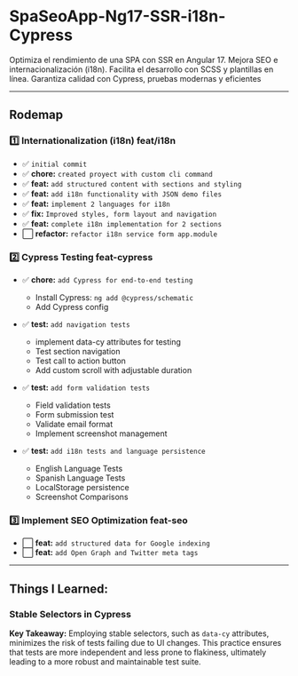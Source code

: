 # SpaSeoApp-Ng17-SSR-i18n-Cypress

Optimiza el rendimiento de una SPA con SSR en Angular 17. Mejora SEO e internacionalización (i18n). Facilita el desarrollo con SCSS y plantillas en línea. Garantiza calidad con Cypress, pruebas modernas y eficientes

---

## Rodemap

### 1️⃣ Internationalization (i18n) feat/i18n

- ✅ `initial commit`
- ✅ **chore:** `created proyect with custom cli command`
- ✅ **feat:** `add structured content with sections and styling`
- ✅ **feat:** `add i18n functionality with JSON demo files`
- ✅ **feat:** `implement 2 languages for i18n`
- ✅ **fix:** `Improved styles, form layout and navigation`
- ✅ **feat:** `complete i18n implementation for 2 sections`
- ⬜️ **refactor:** `refactor i18n service form app.module`

### 2️⃣ Cypress Testing feat-cypress

- ✅ **chore:** `add Cypress for end-to-end testing`
  - Install Cypress: `ng add @cypress/schematic`
  - Add Cypress config
- ✅ **test:** `add navigation tests`
  - implement data-cy attributes for testing
  - Test section navigation
  - Test call to action button
  - Add custom scroll with adjustable duration 

- ✅ **test:** `add form validation tests`
  - Field validation tests
  - Form submission test
  - Validate email format
  - Implement screenshot management

- ✅ **test:** `add i18n tests and language persistence`
  - English Language Tests
  - Spanish Language Tests
  - LocalStorage persistence  
  - Screenshot Comparisons

### 3️⃣ Implement SEO Optimization feat-seo

- ⬜️ **feat:** `add structured data for Google indexing`
- ⬜️ **feat:** `add Open Graph and Twitter meta tags`

---

## Things I Learned: 

### Stable Selectors in Cypress

**Key Takeaway:** Employing stable selectors, such as `data-cy` attributes, minimizes the risk of tests failing due to UI changes. This practice ensures that tests are more independent and less prone to flakiness, ultimately leading to a more robust and maintainable test suite.

<!--
### Things I Learned: Stable Selectors in Cypress


## 3 Implement SEO Optimization feat/seo
- ✅ `feat: implement SSR for improved SEO performance`
- ✅ `feat: add structured data for Google indexing`
- ✅ `feat: add Open Graph and Twitter meta tags`
-->
